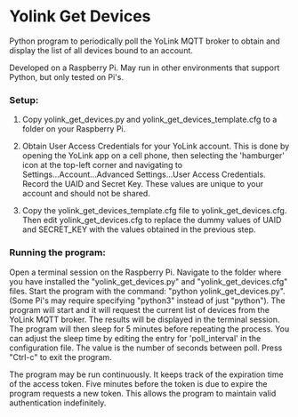 # Yolink Get Devices
Python program to periodically poll the YoLink MQTT broker to obtain and display the list of all devices bound to an account.

Developed on a Raspberry Pi.  May run in other environments that support Python, but only tested on Pi's.


### Setup:
   1. Copy yolink_get_devices.py and yolink_get_devices_template.cfg to a folder on your Raspberry Pi.
  
   2. Obtain User Access Credentials for your YoLink account.  This is done by opening the YoLink app on a cell phone, then selecting the 
      'hamburger' icon at the top-left corner and navigating to Settings...Account...Advanced Settings...User Access Credentials.  Record
      the UAID and Secret Key.  These values are unique to your account and should not be shared.
    
   3. Copy the yolink_get_devices_template.cfg file to yolink_get_devices.cfg.  Then edit yolink_get_devices.cfg to replace the dummy values of UAID and SECRET_KEY
      with the values obtained in the previous step.     
     
     
### Running the program:
   Open a terminal session on the Raspberry Pi.  Navigate to the folder where you have installed the "yolink_get_devices.py" and "yolink_get_devices.cfg" files.
   Start the program with the command: 
   "python yolink_get_devices.py".  (Some Pi's may require specifying "python3" instead of just "python").  The program
   will start and it will request the current list of devices from the YoLink MQTT broker.  The results will be displayed in the terminal session.  The program
   will then sleep for 5 minutes before repeating the process.  You can adjust the sleep time by editing the entry for 'poll_interval' in the configuration
   file.  The value is the number of seconds between poll.  Press "Ctrl-c" to exit the program.

   The program may be run continuously.  It keeps track of the expiration time of the access token.  Five minutes before the token is due to expire the program
   requests a new token.  This allows the program to maintain valid authentication indefinitely.
